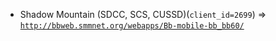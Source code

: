  - Shadow Mountain (SDCC, SCS, CUSSD)(`client_id=2699`) => [`http://bbweb.smmnet.org/webapps/Bb-mobile-bb_bb60/`](http://bbweb.smmnet.org/webapps/Bb-mobile-bb_bb60/)
